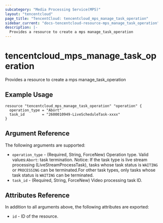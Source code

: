 ```yaml
---
subcategory: "Media Processing Service(MPS)"
layout: "tencentcloud"
page_title: "TencentCloud: tencentcloud_mps_manage_task_operation"
sidebar_current: "docs-tencentcloud-resource-mps_manage_task_operation"
description: |-
  Provides a resource to create a mps manage_task_operation
---
```


# tencentcloud_mps_manage_task_operation

Provides a resource to create a mps manage_task_operation

## Example Usage

```hcl
resource "tencentcloud_mps_manage_task_operation" "operation" {
  operation_type = "Abort"
  task_id        = "2600010949-LiveScheduleTask-xxxx"
}
```

## Argument Reference

The following arguments are supported:

* `operation_type` - (Required, String, ForceNew) Operation type. Valid values:`Abort`: task termination. Notice: If the task type is live stream processing (LiveStreamProcessTask), tasks whose task status is `WAITING` or `PROCESSING` can be terminated.For other task types, only tasks whose task status is `WAITING` can be terminated.
* `task_id` - (Required, String, ForceNew) Video processing task ID.

## Attributes Reference

In addition to all arguments above, the following attributes are exported:

* `id` - ID of the resource.




